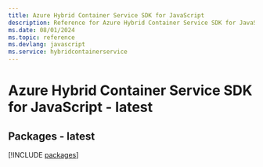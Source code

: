 ```yaml
---
title: Azure Hybrid Container Service SDK for JavaScript
description: Reference for Azure Hybrid Container Service SDK for JavaScript
ms.date: 08/01/2024
ms.topic: reference
ms.devlang: javascript
ms.service: hybridcontainerservice
---
```

# Azure Hybrid Container Service SDK for JavaScript - latest
## Packages - latest
[!INCLUDE [packages](hybrid-container-service-index.md)]
